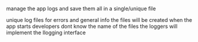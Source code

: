 manage the app logs and save them all in a single/unique file

unique log files for errors and general info
the files will be created when the app starts
developers dont know the name of the files
the loggers will implement the Ilogging interface